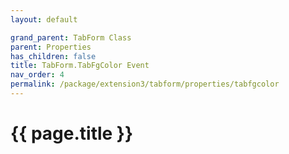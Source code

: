 ```yaml
---
layout: default

grand_parent: TabForm Class
parent: Properties
has_children: false
title: TabForm.TabFgColor Event
nav_order: 4
permalink: /package/extension3/tabform/properties/tabfgcolor
---
```

# {{ page.title }}
